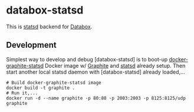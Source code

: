 # databox-statsd

This is [statsd] backend for [Databox].

## Development

Simplest way to develop and debug [databox-statsd] is to boot-up [docker-graphite-statsd] Docker image w/ [Graphite] and [statsd] already setup. Then start another local statsd daemon with [databox-statsd] already loaded,...

    # Build docker-graphite-statsd image
    docker build -t graphite .
    # Run it,...
    docker run -d --name graphite -p 80:80 -p 2003:2003 -p 8125:8125/udp graphite


[statsd]: https://github.com/etsy/statsd
[Databox]: http://databox.com
[docker-graphite-statsd]: https://github.com/hopsoft/docker-graphite-statsd
[Graphite]: http://graphite.readthedocs.org/en/latest/
